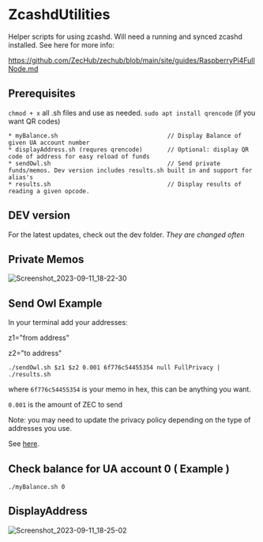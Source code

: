# ZcashdUtilities
Helper scripts for using zcashd. Will need a running and synced zcashd installed. See here for more info:

https://github.com/ZecHub/zechub/blob/main/site/guides/RaspberryPi4FullNode.md

## Prerequisites

`chmod + x` all .sh files and use as needed.
`sudo apt install qrencode` (if you want QR codes)

```
* myBalance.sh                               // Display Balance of given UA account number
* displayAddress.sh (requres qrencode)       // Optional: display QR code of address for easy reload of funds
* sendOwl.sh                                 // Send private funds/memos. Dev version includes results.sh built in and support for alias's
* results.sh                                 // Display results of reading a given opcode.
```

## DEV version

For the latest updates, check out the dev folder. *They are changed often*

## Private Memos

![Screenshot_2023-09-11_18-22-30](https://github.com/dismad/zcashdUtilities/assets/81990132/8179c292-c577-4d1c-8aeb-a221dfda299e)


## Send Owl Example
In your terminal add your addresses:

z1="from address"

z2="to address"

`./sendOwl.sh $z1 $z2 0.001 6f776c54455354 null FullPrivacy | ./results.sh`

where `6f776c54455354` is your memo in hex, this can be anything you want.

`0.001` is the amount of ZEC to send

Note: you may need to update the privacy policy depending on the type of addresses you use.

See [here](https://zcash.github.io/rpc/z_sendmany.html).

## Check balance for UA account 0 ( Example )
`./myBalance.sh 0`

## DisplayAddress
![Screenshot_2023-09-11_18-25-02](https://github.com/dismad/zcashdUtilities/assets/81990132/f6d1ae42-c657-46c8-9bf6-26d05cef0e8a)


